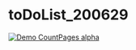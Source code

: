 # toDoList_200629
[![Demo CountPages alpha](https://media.giphy.com/media/qZRlpQnWuNzIv7F9sx/giphy.gif)](https://www.youtube.com/watch?v=XZYEsA1vzgg&feature=youtu.be)
